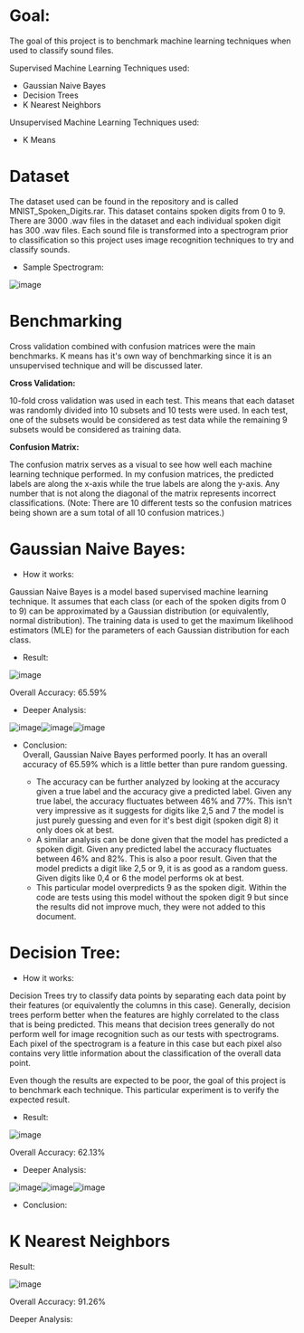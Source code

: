 # Goal: 
The goal of this project is to benchmark machine learning techniques when used to classify sound files. 

Supervised Machine Learning Techniques used:  
* Gaussian Naive Bayes
* Decision Trees 
* K Nearest Neighbors 

Unsupervised Machine Learning Techniques used:  
* K Means
# Dataset
 
The dataset used can be found in the repository and is called MNIST_Spoken_Digits.rar. This dataset contains spoken digits from 0 to 9. There are 3000 .wav files in the dataset and each individual spoken digit has 300 .wav files. Each sound file is transformed into a spectrogram prior to classification so this project uses image recognition techniques to try and classify sounds. 

* Sample Spectrogram:

![image](https://user-images.githubusercontent.com/85899973/141873639-577d985b-b4f3-4bb4-b5eb-ffc04f355a90.png)

# Benchmarking

Cross validation combined with confusion matrices were the main benchmarks. K means has it's own way of benchmarking since it is an unsupervised technique and will be discussed later.

**Cross Validation:**

10-fold cross validation was used in each test. This means that each dataset was randomly divided into 10 subsets and 10 tests were used. In each test, one of the subsets would be considered as test data while the remaining 9 subsets would be considered as training data. 

**Confusion Matrix:**

The confusion matrix serves as a visual to see how well each machine learning technique performed. In my confusion matrices, the predicted labels are along the x-axis while the true labels are along the y-axis. Any number that is not along the diagonal of the matrix represents incorrect classifications. (Note: There are 10 different tests so the confusion matrices being shown are a sum total of all 10 confusion matrices.)

# Gaussian Naive Bayes:
* How it works:  

Gaussian Naive Bayes is a model based supervised machine learning technique. It assumes that each class (or each of the spoken digits from 0 to 9) can be approximated by a Gaussian distribution (or equivalently, normal distribution). The training data is used to get the maximum likelihood estimators (MLE) for the parameters of each Gaussian distribution for each class.  

* Result: 

![image](https://user-images.githubusercontent.com/85899973/141873676-2d11c4d8-c974-4a30-916c-019c8b66863a.png)

Overall Accuracy: 65.59%

* Deeper Analysis: 

![image](https://user-images.githubusercontent.com/85899973/141874037-c5984dce-9cb9-4218-8bcc-8c083d9b59f1.png)![image](https://user-images.githubusercontent.com/85899973/141874057-59737032-b699-4f13-8b0e-9586bbc679fc.png)![image](https://user-images.githubusercontent.com/85899973/141874074-8b09e37a-d418-4f02-8a37-f568ffe0d412.png)

* Conclusion:  
Overall, Gaussian Naive Bayes performed poorly. It has an overall accuracy of 65.59% which is a little better than pure random guessing. 

  * The accuracy can be further analyzed by looking at the accuracy given a true label and the accuracy give a predicted label. Given any true label, the accuracy fluctuates between 46% and 77%. This isn't very impressive as it suggests for digits like 2,5 and 7 the model is just purely guessing and even for it's best digit (spoken digit 8) it only does ok at best. 
  * A similar analysis can be done given that the model has predicted a spoken digit. Given any predicted label the accuracy fluctuates between 46% and 82%. This is also a poor result. Given that the model predicts a digit like 2,5 or 9, it is as good as a random guess. Given digits like 0,4 or 6 the model performs ok at best.
  * This particular model overpredicts 9 as the spoken digit. Within the code are tests using this model without the spoken digit 9 but since the results did not improve much, they were not added to this document. 

# Decision Tree: 
* How it works:
 
Decision Trees try to classify data points by separating each data point by their features (or equivalently the columns in this case). Generally, decision trees perform better when the features are highly correlated to the class that is being predicted. This means that decision trees generally do not perform well for image recognition such as our tests with spectrograms. Each pixel of the spectrogram is a feature in this case but each pixel also contains very little information about the classification of the overall data point. 

Even though the results are expected to be poor, the goal of this project is to benchmark each technique. This particular experiment is to verify the expected result. 

* Result: 

![image](https://user-images.githubusercontent.com/85899973/141873280-ff75db0d-c255-44eb-8654-6dbc6b3ac796.png)

Overall Accuracy: 62.13%

* Deeper Analysis: 

![image](https://user-images.githubusercontent.com/85899973/141874494-ccfa54f9-9a08-4b5d-bd81-147c0bff367b.png)![image](https://user-images.githubusercontent.com/85899973/141874499-e370a302-292e-43e9-b653-82d72804957f.png)![image](https://user-images.githubusercontent.com/85899973/141874508-69135351-41c4-4816-ba9b-74243a9cca2f.png)

* Conclusion:

# K Nearest Neighbors

Result: 

![image](https://user-images.githubusercontent.com/85899973/141875026-55be1056-c084-4fed-9343-5a973769e1dd.png)

Overall Accuracy: 91.26% 

Deeper Analysis: 

